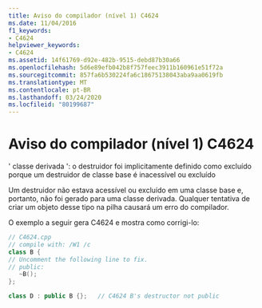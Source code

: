 ```yaml
---
title: Aviso do compilador (nível 1) C4624
ms.date: 11/04/2016
f1_keywords:
- C4624
helpviewer_keywords:
- C4624
ms.assetid: 14f61769-d92e-482b-9515-debd87b30a66
ms.openlocfilehash: 5d6e89efb042b8f757feec3911b160961e51f72a
ms.sourcegitcommit: 857fa6b530224fa6c18675138043aba9aa0619fb
ms.translationtype: MT
ms.contentlocale: pt-BR
ms.lasthandoff: 03/24/2020
ms.locfileid: "80199687"
---
```

# <a name="compiler-warning-level-1-c4624"></a>Aviso do compilador (nível 1) C4624

' classe derivada ': o destruidor foi implicitamente definido como excluído porque um destruidor de classe base é inacessível ou excluído

Um destruidor não estava acessível ou excluído em uma classe base e, portanto, não foi gerado para uma classe derivada. Qualquer tentativa de criar um objeto desse tipo na pilha causará um erro do compilador.

O exemplo a seguir gera C4624 e mostra como corrigi-lo:

```cpp
// C4624.cpp
// compile with: /W1 /c
class B {
// Uncomment the following line to fix.
// public:
   ~B();
};

class D : public B {};   // C4624 B's destructor not public
```
